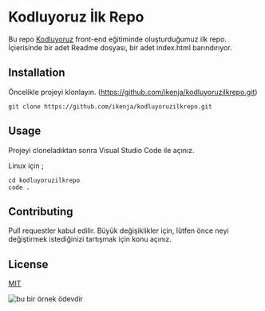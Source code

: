 # Kodluyoruz İlk Repo
Bu repo [Kodluyoruz](https://www.kodluyoruz.org/) front-end eğitiminde oluşturduğumuz ilk repo. İçierisinde bir adet Readme dosyası, bir adet index.html barındırıyor.
## Installation
Öncelikle projeyi klonlayın. (https://github.com/ikenja/kodluyoruzilkrepo.git)


    git clone https://github.com/ikenja/kodluyoruzilkrepo.git

## Usage
Projeyi cloneladıktan sonra Visual Studio Code ile açınız.

Linux için ;

    cd kodluyoruzilkrepo
    code .

 ## Contributing
 Pull requestler kabul edilir. Büyük değişiklikler için, lütfen önce neyi değiştirmek istediğinizi tartışmak için konu açınız.

 ## License
 [MIT](https://opensource.org/licenses/MIT)

 ![bu bir örnek ödevdir](https://i.ibb.co/4gDrQYy/Screenshot-6.png)
